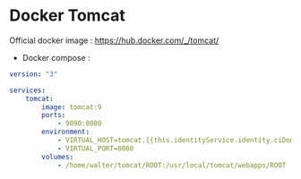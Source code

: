 Docker Tomcat
===================

Official docker image : https://hub.docker.com/_/tomcat/

* Docker compose :

```yml
version: "3"

services:
    tomcat:
        image: tomcat:9
        ports:
            - 9090:8080
        environment:
            - VIRTUAL_HOST=tomcat.{{this.identityService.identity.ciDomain}}
            - VIRTUAL_PORT=8080  
        volumes:
            - /home/walter/tomcat/ROOT:/usr/local/tomcat/webapps/ROOT
```
